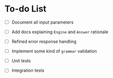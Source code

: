 # To-do List

- [ ] Document all input parameters
- [ ] Add docs explaining `Engine` and `Answer` rationale
- [ ] Refined error response handling
- [ ] Implement some kind of `grammar` validation
- [ ] Unit tests
- [ ] Integration tests


